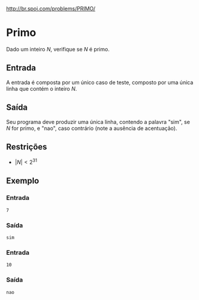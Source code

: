 http://br.spoj.com/problems/PRIMO/

# Primo

Dado um inteiro $N$, verifique se $N$ é primo.

## Entrada

A entrada é composta por um único caso de teste, composto por
uma única linha que contém o inteiro $N$.

## Saída

Seu programa deve produzir uma única linha, contendo a palavra
"sim", se $N$ for primo, e "nao", caso contrário
(note a ausência de acentuação).

## Restrições

- $|N| \lt 2^{31}$

## Exemplo

### Entrada

```
7
```

### Saída

```
sim
```

### Entrada

```
10
```

### Saída

```
nao
```
